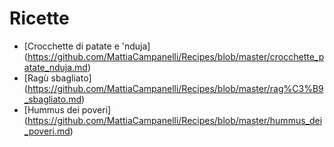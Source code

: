 # Ricette

- [Crocchette di patate e 'nduja]
  (https://github.com/MattiaCampanelli/Recipes/blob/master/crocchette_patate_nduja.md)
- [Ragù sbagliato]
  (https://github.com/MattiaCampanelli/Recipes/blob/master/rag%C3%B9_sbagliato.md)
- [Hummus dei poveri]
  (https://github.com/MattiaCampanelli/Recipes/blob/master/hummus_dei_poveri.md)

